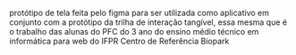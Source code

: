protótipo de tela feita pelo figma para ser utilizada como aplicativo em conjunto com a protótipo da trilha de interação tangível, essa mesma que é o trabalho das alunas do PFC do 3 ano do ensino médio técnico em informática para web do IFPR Centro de Referência Biopark
